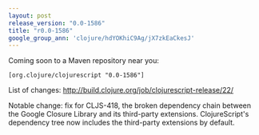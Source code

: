 ```yaml
---
layout: post
release_version: "0.0-1586"
title: "r0.0-1586"
google_group_ann: 'clojure/hdYOKhiC9Ag/jX7zkEaCkesJ'
---
```


Coming soon to a Maven repository near you:

    [org.clojure/clojurescript "0.0-1586"]

List of changes:
http://build.clojure.org/job/clojurescript-release/22/

Notable change: fix for CLJS-418, the broken dependency chain between the Google Closure Library and its third-party extensions. ClojureScript's dependency tree now includes the third-party extensions by default.
